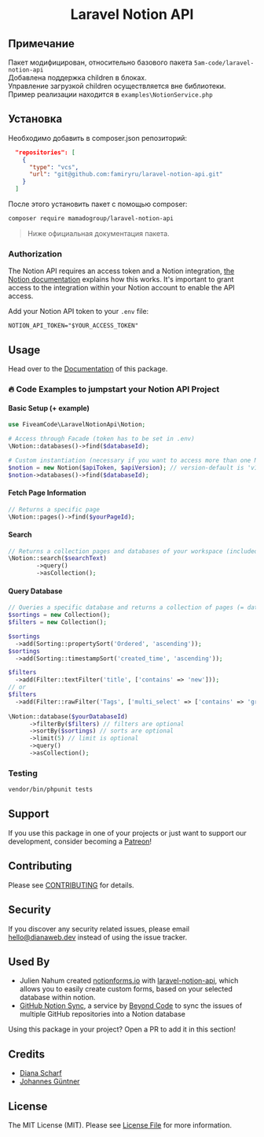<h1 align="center"> Laravel Notion API</h1>

## Примечание

Пакет модифицирован, относительно базового пакета `5am-code/laravel-notion-api`  
Добавлена поддержка children в блоках.  
Управление загрузкой children осуществляется вне библиотеки.  
Пример реализации находится в  `examples\NotionService.php`

## Установка

Необходимо добавить в composer.json репозиторий:
```json
  "repositories": [
    {
      "type": "vcs",
      "url": "git@github.com:famiryru/laravel-notion-api.git"
    }
  ]
```

После этого установить пакет с помощью composer:

```bash
composer require mamadogroup/laravel-notion-api
```

> Ниже официальная документация пакета.

### Authorization

The Notion API requires an access token and a Notion integration, [the Notion documentation](https://developers.notion.com/docs/getting-started#before-we-begin) explains how this works. It's important to grant access to the integration within your Notion account to enable the API access.

Add your Notion API token to your `.env` file:

```
NOTION_API_TOKEN="$YOUR_ACCESS_TOKEN"
```

## Usage

Head over to the [Documentation](https://5amco.de/docs) of this package.

### 🔥 Code Examples to jumpstart your Notion API Project

#### Basic Setup (+ example)
```php
use FiveamCode\LaravelNotionApi\Notion; 

# Access through Facade (token has to be set in .env)
\Notion::databases()->find($databaseId);

# Custom instantiation (necessary if you want to access more than one NotionApi integration)
$notion = new Notion($apiToken, $apiVersion); // version-default is 'v1'
$notion->databases()->find($databaseId);
```

#### Fetch Page Information
```php
// Returns a specific page
\Notion::pages()->find($yourPageId);
```

#### Search
```php
// Returns a collection pages and databases of your workspace (included in your integration-token)
\Notion::search($searchText)
        ->query()
        ->asCollection();
```

#### Query Database

```php
// Queries a specific database and returns a collection of pages (= database entries)
$sortings = new Collection();
$filters = new Collection();

$sortings
  ->add(Sorting::propertySort('Ordered', 'ascending'));
$sortings
  ->add(Sorting::timestampSort('created_time', 'ascending'));

$filters
  ->add(Filter::textFilter('title', ['contains' => 'new']));
// or
$filters
  ->add(Filter::rawFilter('Tags', ['multi_select' => ['contains' => 'great']]));
  
\Notion::database($yourDatabaseId)
      ->filterBy($filters) // filters are optional
      ->sortBy($sortings) // sorts are optional
      ->limit(5) // limit is optional
      ->query()
      ->asCollection();
```


### Testing

```bash
vendor/bin/phpunit tests
```

## Support

If you use this package in one of your projects or just want to support our development, consider becoming a [Patreon](https://www.patreon.com/bePatron?u=56662485)!

## Contributing

Please see [CONTRIBUTING](CONTRIBUTING.md) for details.

## Security

If you discover any security related issues, please email hello@dianaweb.dev instead of using the issue tracker.

## Used By

- Julien Nahum created [notionforms.io](https://notionforms.io) with [laravel-notion-api](https://github.com/5am-code/laravel-notion-api), which allows you to easily create custom forms, based on your selected database within notion.
- [GitHub Notion Sync](https://githubnotionsync.com/), a service by [Beyond Code](https://beyondco.de) to sync the issues of multiple GitHub repositories into a Notion database

Using this package in your project? Open a PR to add it in this section!

## Credits

- [Diana Scharf](https://github.com/mechelon)
- [Johannes Güntner](https://github.com/johguentner)

## License

The MIT License (MIT). Please see [License File](LICENSE.md) for more information.
